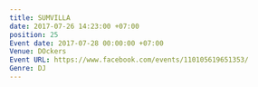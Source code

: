 ```yaml
---
title: SUMVILLA
date: 2017-07-26 14:23:00 +07:00
position: 25
Event date: 2017-07-28 00:00:00 +07:00
Venue: DOckers
Event URL: https://www.facebook.com/events/110105619651353/
Genre: DJ
---
```


